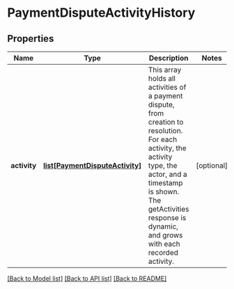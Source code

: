 # PaymentDisputeActivityHistory

## Properties
Name | Type | Description | Notes
------------ | ------------- | ------------- | -------------
**activity** | [**list[PaymentDisputeActivity]**](PaymentDisputeActivity.md) | This array holds all activities of a payment dispute, from creation to resolution. For each activity, the activity type, the actor, and a timestamp is shown. The getActivities response is dynamic, and grows with each recorded activity. | [optional] 

[[Back to Model list]](../README.md#documentation-for-models) [[Back to API list]](../README.md#documentation-for-api-endpoints) [[Back to README]](../README.md)

